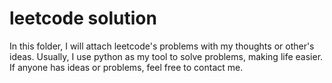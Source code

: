 # leetcode solution
In this folder, I will attach leetcode's problems with my thoughts or other's ideas. Usually, I use python as my tool to solve problems, making life easier. If anyone has ideas or problems, feel free to contact me.
